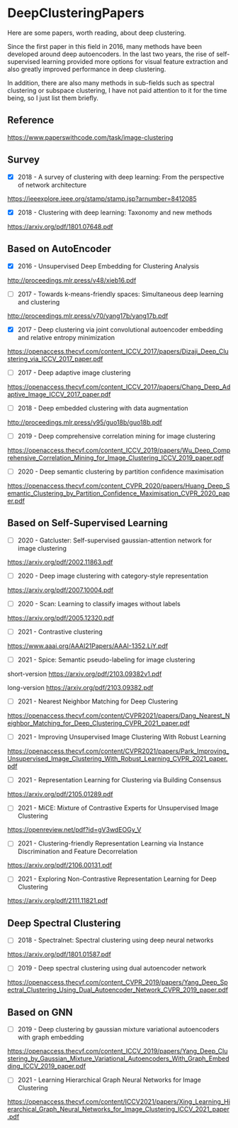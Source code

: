 # DeepClusteringPapers

Here are some papers, worth reading, about deep clustering. 

Since the first paper in this field in 2016, many methods have been developed around deep autoencoders. In the last two years, the rise of self-supervised learning provided more options for visual feature extraction and also greatly improved performance in deep clustering. 

In addition, there are also many methods in sub-fields such as spectral clustering or subspace clustering, I have not paid attention to it for the time being, so I just list them briefly.

## Reference

https://www.paperswithcode.com/task/image-clustering

## Survey

- [x] 2018 - A survey of clustering with deep learning: From the perspective of network architecture

https://ieeexplore.ieee.org/stamp/stamp.jsp?arnumber=8412085

- [x] 2018 - Clustering with deep learning: Taxonomy and new methods

https://arxiv.org/pdf/1801.07648.pdf

## Based on AutoEncoder

- [x] 2016 - Unsupervised Deep Embedding for Clustering Analysis

http://proceedings.mlr.press/v48/xieb16.pdf

- [ ] 2017 - Towards k-means-friendly spaces: Simultaneous deep learning and clustering

http://proceedings.mlr.press/v70/yang17b/yang17b.pdf

- [x] 2017 - Deep clustering via joint convolutional autoencoder embedding and relative entropy minimization

https://openaccess.thecvf.com/content_ICCV_2017/papers/Dizaji_Deep_Clustering_via_ICCV_2017_paper.pdf

- [ ] 2017 - Deep adaptive image clustering

https://openaccess.thecvf.com/content_ICCV_2017/papers/Chang_Deep_Adaptive_Image_ICCV_2017_paper.pdf

- [ ] 2018 - Deep embedded clustering with data augmentation

http://proceedings.mlr.press/v95/guo18b/guo18b.pdf

- [ ] 2019 - Deep comprehensive correlation mining for image clustering

https://openaccess.thecvf.com/content_ICCV_2019/papers/Wu_Deep_Comprehensive_Correlation_Mining_for_Image_Clustering_ICCV_2019_paper.pdf

- [ ] 2020 - Deep semantic clustering by partition confidence maximisation

https://openaccess.thecvf.com/content_CVPR_2020/papers/Huang_Deep_Semantic_Clustering_by_Partition_Confidence_Maximisation_CVPR_2020_paper.pdf

## Based on Self-Supervised Learning

- [ ] 2020 - Gatcluster: Self-supervised gaussian-attention network for image clustering

https://arxiv.org/pdf/2002.11863.pdf

- [ ] 2020 - Deep image clustering with category-style representation

https://arxiv.org/pdf/2007.10004.pdf

- [ ] 2020 - Scan: Learning to classify images without labels

https://arxiv.org/pdf/2005.12320.pdf

- [ ] 2021 - Contrastive clustering

https://www.aaai.org/AAAI21Papers/AAAI-1352.LiY.pdf

- [ ] 2021 - Spice: Semantic pseudo-labeling for image clustering

short-version https://arxiv.org/pdf/2103.09382v1.pdf

long-version https://arxiv.org/pdf/2103.09382.pdf

- [ ] 2021 - Nearest Neighbor Matching for Deep Clustering

https://openaccess.thecvf.com/content/CVPR2021/papers/Dang_Nearest_Neighbor_Matching_for_Deep_Clustering_CVPR_2021_paper.pdf

- [ ] 2021 - Improving Unsupervised Image Clustering With Robust Learning

https://openaccess.thecvf.com/content/CVPR2021/papers/Park_Improving_Unsupervised_Image_Clustering_With_Robust_Learning_CVPR_2021_paper.pdf

- [ ] 2021 - Representation Learning for Clustering via Building Consensus

https://arxiv.org/pdf/2105.01289.pdf

- [ ] 2021 -  MiCE: Mixture of Contrastive Experts for Unsupervised Image Clustering

https://openreview.net/pdf?id=gV3wdEOGy_V

- [ ] 2021 - Clustering-friendly Representation Learning via Instance Discrimination and Feature Decorrelation

https://arxiv.org/pdf/2106.00131.pdf

- [ ] 2021 - Exploring Non-Contrastive Representation Learning for Deep Clustering

https://arxiv.org/pdf/2111.11821.pdf

## Deep Spectral Clustering

- [ ] 2018 - Spectralnet: Spectral clustering using deep neural networks

https://arxiv.org/pdf/1801.01587.pdf

- [ ] 2019 - Deep spectral clustering using dual autoencoder network

https://openaccess.thecvf.com/content_CVPR_2019/papers/Yang_Deep_Spectral_Clustering_Using_Dual_Autoencoder_Network_CVPR_2019_paper.pdf

## Based on GNN

- [ ] 2019 - Deep clustering by gaussian mixture variational autoencoders with graph embedding

https://openaccess.thecvf.com/content_ICCV_2019/papers/Yang_Deep_Clustering_by_Gaussian_Mixture_Variational_Autoencoders_With_Graph_Embedding_ICCV_2019_paper.pdf

- [ ] 2021 - Learning Hierarchical Graph Neural Networks for Image Clustering

https://openaccess.thecvf.com/content/ICCV2021/papers/Xing_Learning_Hierarchical_Graph_Neural_Networks_for_Image_Clustering_ICCV_2021_paper.pdf
